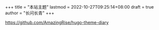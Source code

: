 +++
title = "本站主题"
lastmod = 2022-10-27T09:25:14+08:00
draft = true
author = "长问长青"
+++

<https://github.com/AmazingRise/hugo-theme-diary>